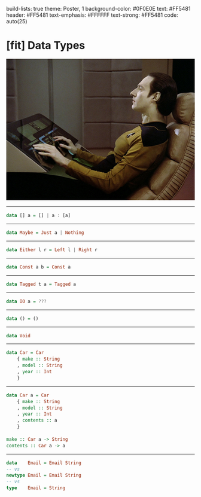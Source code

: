 build-lists: true
theme: Poster, 1
background-color: #0F0E0E
text: #FF5481
header: #FF5481
text-emphasis: #FFFFFF
text-strong: #FF5481
code: auto(25)


# [fit] Data Types

![inline](./data-typing.jpg)

-------------------------------------------------------------------------------

```haskell
data [] a = [] | a : [a]
```

-------------------------------------------------------------------------------

```haskell
data Maybe = Just a | Nothing
```

-------------------------------------------------------------------------------

```haskell
data Either l r = Left l | Right r
```

-------------------------------------------------------------------------------

```haskell
data Const a b = Const a
```

-------------------------------------------------------------------------------

```haskell
data Tagged t a = Tagged a
```

-------------------------------------------------------------------------------

```haskell
data IO a = ???
```

-------------------------------------------------------------------------------

```haskell
data () = ()
```

-------------------------------------------------------------------------------

```haskell
data Void
```

-------------------------------------------------------------------------------

```haskell
data Car = Car 
    { make :: String
    , model :: String
    , year :: Int
    }
```

-------------------------------------------------------------------------------


```haskell
data Car a = Car 
    { make :: String
    , model :: String
    , year :: Int
    , contents :: a
    }

make :: Car a -> String
contents :: Car a -> a
```

-------------------------------------------------------------------------------

```haskell
data    Email = Email String
-- vs
newtype Email = Email String
-- vs
type    Email = String
```

